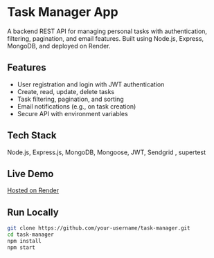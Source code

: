 # Task Manager App

A backend REST API for managing personal tasks with authentication, filtering, pagination, and email features. Built using Node.js, Express, MongoDB, and deployed on Render.

## Features
- User registration and login with JWT authentication
- Create, read, update, delete tasks
- Task filtering, pagination, and sorting
- Email notifications (e.g., on task creation)
- Secure API with environment variables

## Tech Stack
Node.js, Express.js, MongoDB, Mongoose, JWT, Sendgrid , supertest

## Live Demo
[Hosted on Render](https://your-render-link.com)

## Run Locally
```bash
git clone https://github.com/your-username/task-manager.git
cd task-manager
npm install
npm start
